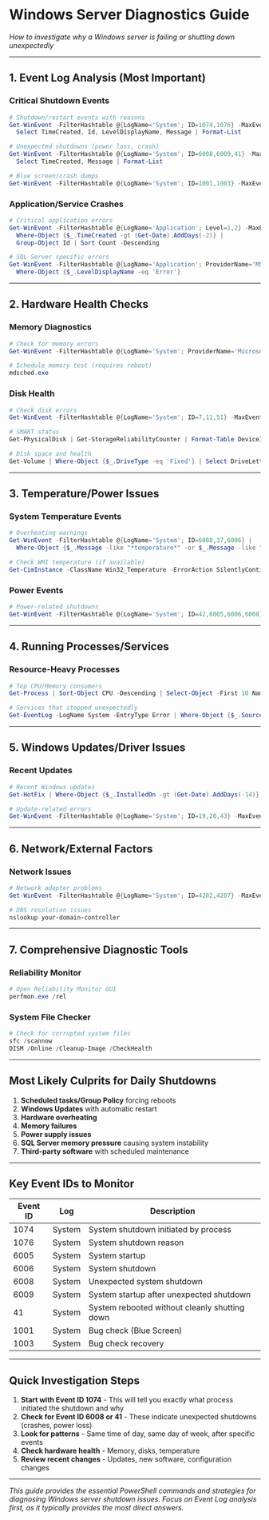 # Windows Server Diagnostics Guide

*How to investigate why a Windows server is failing or shutting down unexpectedly*

---

## 1. Event Log Analysis (Most Important)

### Critical Shutdown Events
```powershell
# Shutdown/restart events with reasons
Get-WinEvent -FilterHashtable @{LogName='System'; ID=1074,1076} -MaxEvents 20 | 
  Select TimeCreated, Id, LevelDisplayName, Message | Format-List

# Unexpected shutdowns (power loss, crash)
Get-WinEvent -FilterHashtable @{LogName='System'; ID=6008,6009,41} -MaxEvents 10 | 
  Select TimeCreated, Message | Format-List

# Blue screen/crash dumps
Get-WinEvent -FilterHashtable @{LogName='System'; ID=1001,1003} -MaxEvents 10
```

### Application/Service Crashes
```powershell
# Critical application errors
Get-WinEvent -FilterHashtable @{LogName='Application'; Level=1,2} -MaxEvents 50 | 
  Where-Object {$_.TimeCreated -gt (Get-Date).AddDays(-2)} | 
  Group-Object Id | Sort Count -Descending

# SQL Server specific errors
Get-WinEvent -FilterHashtable @{LogName='Application'; ProviderName='MSSQLSERVER'} -MaxEvents 30 | 
  Where-Object {$_.LevelDisplayName -eq 'Error'}
```

---

## 2. Hardware Health Checks

### Memory Diagnostics
```powershell
# Check for memory errors
Get-WinEvent -FilterHashtable @{LogName='System'; ProviderName='Microsoft-Windows-MemoryDiagnostics-Results'} -MaxEvents 10

# Schedule memory test (requires reboot)
mdsched.exe
```

### Disk Health
```powershell
# Check disk errors
Get-WinEvent -FilterHashtable @{LogName='System'; ID=7,11,51} -MaxEvents 20

# SMART status
Get-PhysicalDisk | Get-StorageReliabilityCounter | Format-Table DeviceId, Temperature, PowerOnHours, UnsafeShutdownCount

# Disk space and health
Get-Volume | Where-Object {$_.DriveType -eq 'Fixed'} | Select DriveLetter, FileSystem, Size, SizeRemaining, HealthStatus
```

---

## 3. Temperature/Power Issues

### System Temperature Events
```powershell
# Overheating warnings
Get-WinEvent -FilterHashtable @{LogName='System'; ID=6008,37,6006} | 
  Where-Object {$_.Message -like "*temperature*" -or $_.Message -like "*thermal*"}

# Check WMI temperature (if available)
Get-CimInstance -ClassName Win32_Temperature -ErrorAction SilentlyContinue
```

### Power Events
```powershell
# Power-related shutdowns
Get-WinEvent -FilterHashtable @{LogName='System'; ID=42,6005,6006,6008} -MaxEvents 20
```

---

## 4. Running Processes/Services

### Resource-Heavy Processes
```powershell
# Top CPU/Memory consumers
Get-Process | Sort-Object CPU -Descending | Select-Object -First 10 Name, CPU, WorkingSet, PagedMemorySize

# Services that stopped unexpectedly
Get-EventLog -LogName System -EntryType Error | Where-Object {$_.Source -eq 'Service Control Manager'} | Select-Object -First 10
```

---

## 5. Windows Updates/Driver Issues

### Recent Updates
```powershell
# Recent Windows updates
Get-HotFix | Where-Object {$_.InstalledOn -gt (Get-Date).AddDays(-14)} | Sort InstalledOn -Descending

# Update-related errors
Get-WinEvent -FilterHashtable @{LogName='System'; ID=19,20,43} -MaxEvents 20
```

---

## 6. Network/External Factors

### Network Issues
```powershell
# Network adapter problems
Get-WinEvent -FilterHashtable @{LogName='System'; ID=4202,4207} -MaxEvents 10

# DNS resolution issues
nslookup your-domain-controller
```

---

## 7. Comprehensive Diagnostic Tools

### Reliability Monitor
```powershell
# Open Reliability Monitor GUI
perfmon.exe /rel
```

### System File Checker
```powershell
# Check for corrupted system files
sfc /scannow
DISM /Online /Cleanup-Image /CheckHealth
```

---

## Most Likely Culprits for Daily Shutdowns

1. **Scheduled tasks/Group Policy** forcing reboots
2. **Windows Updates** with automatic restart
3. **Hardware overheating** 
4. **Memory failures**
5. **Power supply issues**
6. **SQL Server memory pressure** causing system instability
7. **Third-party software** with scheduled maintenance

---

## Key Event IDs to Monitor

| Event ID | Log | Description |
|----------|-----|-------------|
| 1074 | System | System shutdown initiated by process |
| 1076 | System | System shutdown reason |
| 6005 | System | System startup |
| 6006 | System | System shutdown |
| 6008 | System | Unexpected system shutdown |
| 6009 | System | System startup after unexpected shutdown |
| 41 | System | System rebooted without cleanly shutting down |
| 1001 | System | Bug check (Blue Screen) |
| 1003 | System | Bug check recovery |

---

## Quick Investigation Steps

1. **Start with Event ID 1074** - This will tell you exactly what process initiated the shutdown and why
2. **Check for Event ID 6008 or 41** - These indicate unexpected shutdowns (crashes, power loss)
3. **Look for patterns** - Same time of day, same day of week, after specific events
4. **Check hardware health** - Memory, disks, temperature
5. **Review recent changes** - Updates, new software, configuration changes

---

*This guide provides the essential PowerShell commands and strategies for diagnosing Windows server shutdown issues. Focus on Event Log analysis first, as it typically provides the most direct answers.*